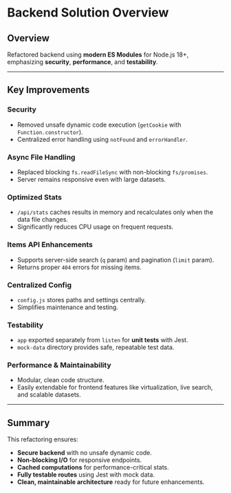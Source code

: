 # Backend Solution Overview

## Overview
Refactored backend using **modern ES Modules** for Node.js 18+, emphasizing **security**, **performance**, and **testability**.

---

## Key Improvements

### Security
- Removed unsafe dynamic code execution (`getCookie` with `Function.constructor`).  
- Centralized error handling using `notFound` and `errorHandler`.

### Async File Handling
- Replaced blocking `fs.readFileSync` with non-blocking `fs/promises`.  
- Server remains responsive even with large datasets.

### Optimized Stats
- `/api/stats` caches results in memory and recalculates only when the data file changes.  
- Significantly reduces CPU usage on frequent requests.

### Items API Enhancements
- Supports server-side search (`q` param) and pagination (`limit` param).  
- Returns proper `404` errors for missing items.  

### Centralized Config
- `config.js` stores paths and settings centrally.  
- Simplifies maintenance and testing.

### Testability
- `app` exported separately from `listen` for **unit tests** with Jest.  
- `mock-data` directory provides safe, repeatable test data.

### Performance & Maintainability
- Modular, clean code structure.  
- Easily extendable for frontend features like virtualization, live search, and scalable datasets.

---

## Summary
This refactoring ensures:
- **Secure backend** with no unsafe dynamic code.  
- **Non-blocking I/O** for responsive endpoints.  
- **Cached computations** for performance-critical stats.  
- **Fully testable routes** using Jest with mock data.  
- **Clean, maintainable architecture** ready for future enhancements.
